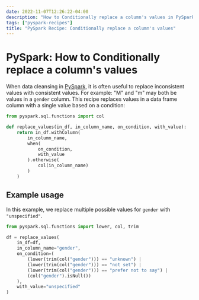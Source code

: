 ```yaml
---
date: 2022-11-07T12:26:22-04:00
description: "How to Conditionally replace a column's values in PySpark"
tags: ["pyspark-recipes"]
title: "PySpark Recipe: Conditionally replace a column's values"
---
```


# PySpark: How to Conditionally replace a column's values

When data cleansing in [PySpark](pyspark.md), it is often useful to replace inconsistent values with consistent values. For example: "M" and "m" may both be values in a `gender` column. This recipe replaces values in a data frame column with a single value based on a condition:

```python
from pyspark.sql.functions import col

def replace_values(in_df, in_column_name, on_condition, with_value):
    return in_df.withColumn(
        in_column_name,
        when(
            on_condition, 
			with_value
        ).otherwise(
            col(in_column_name)
        )
    )
```

## Example usage

In this example, we replace multiple possible values for  `gender` with `"unspecified"`.

```python
from pyspark.sql.functions import lower, col, trim

df = replace_values(
	in_df=df,
	in_column_name="gender",
	on_condition=(
		(lower(trim(col("gender"))) == "unknown") |
		(lower(trim(col("gender"))) == "not set") |
		(lower(trim(col("gender"))) == "prefer not to say") |
		(col("gender").isNull())
	),
	with_value="unspecified"
)
```
